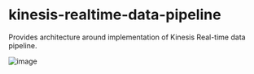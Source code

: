 # kinesis-realtime-data-pipeline
Provides architecture around implementation of Kinesis Real-time data pipeline.

![image](https://github.com/sudhir-malhan/kinesis-realtime-data-pipeline/assets/163328925/a3e45165-6f92-46ac-a991-653e61510932)
